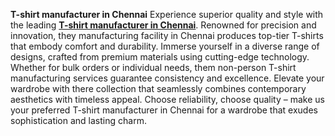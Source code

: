 **T-shirt manufacturer in Chennai**
Experience superior quality and style with the leading [**T-shirt manufacturer in Chennai**]([url](https://www.chennaitshirts.com/)). Renowned for precision and innovation, they manufacturing facility in Chennai produces top-tier T-shirts that embody comfort and durability. Immerse yourself in a diverse range of designs, crafted from premium materials using cutting-edge technology. Whether for bulk orders or individual needs, them non-person T-shirt manufacturing services guarantee consistency and excellence. Elevate your wardrobe with there collection that seamlessly combines contemporary aesthetics with timeless appeal. Choose reliability, choose quality – make us your preferred T-shirt manufacturer in Chennai for a wardrobe that exudes sophistication and lasting charm.
